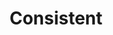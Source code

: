 ---
types: "word"

title: "Consistent"

categories: ['']

tags: ['Consistent']

arabic: ['ثبات']

publishers: ['خوارزميات الذكاء الاصطناعي في تحليل النص العربي']

types: "word"

slug: ""
---